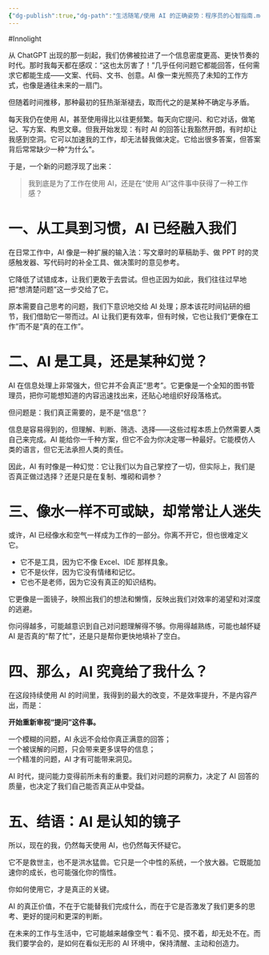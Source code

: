```yaml
---
{"dg-publish":true,"dg-path":"生活随笔/使用 AI 的正确姿势：程序员的心智指南.md","permalink":"/生活随笔/使用 AI 的正确姿势：程序员的心智指南/","created":"2025-07-14T15:22:09.198+08:00","updated":"2025-07-14T15:33:22.236+08:00"}
---
```


#Innolight

从 ChatGPT 出现的那一刻起，我们仿佛被拉进了一个信息密度更高、更快节奏的时代。那时我每天都在感叹：“这也太厉害了！”几乎任何问题它都能回答，任何需求它都能生成——文案、代码、文书、创意。AI 像一束光照亮了未知的工作方式，也像是通往未来的一扇门。

但随着时间推移，那种最初的狂热渐渐褪去，取而代之的是某种不确定与矛盾。

每天我仍在使用 AI，甚至使用得比以往更频繁。每天向它提问、和它对话，做笔记、写方案、构思文章。但我开始发现：有时 AI 的回答让我豁然开朗，有时却让我感到空洞。它可以加速我的工作，却无法替我做决定。它给出很多答案，但答案背后常常缺少一种“为什么”。

于是，一个新的问题浮现了出来：

> 我到底是为了工作在使用 AI，还是在“使用 AI”这件事中获得了一种工作感？

# 一、从工具到习惯，AI 已经融入我们

在日常工作中，AI 像是一种扩展的输入法：写文章时的草稿助手、做 PPT 时的灵感触发器、写代码时的补全工具、做决策时的意见参考。

它降低了试错成本，让我们更敢于去尝试。但也正因为如此，我们往往过早地把“想清楚问题”这一步交给了它。

原本需要自己思考的问题，我们下意识地交给 AI 处理；原本该花时间钻研的细节，我们借助它一带而过。AI 让我们更有效率，但有时候，它也让我们“更像在工作”而不是“真的在工作”。

# 二、AI 是工具，还是某种幻觉？

AI 在信息处理上非常强大，但它并不会真正“思考”。它更像是一个全知的图书管理员，把你可能想知道的内容迅速找出来，还贴心地组织好段落格式。

但问题是：我们真正需要的，是不是“信息”？

信息是容易得到的，但理解、判断、筛选、选择——这些过程本质上仍然需要人类自己来完成。AI 能给你一千种方案，但它不会为你决定哪一种最好。它能模仿人类的语言，但它无法承担人类的责任。

因此，AI 有时像是一种幻觉：它让我们以为自己掌控了一切，但实际上，我们是否真正做过选择？还是只是在复制、堆砌和调参？

# 三、像水一样不可或缺，却常常让人迷失

或许，AI 已经像水和空气一样成为工作的一部分。你离不开它，但也很难定义它。

- 它不是工具，因为它不像 Excel、IDE 那样具象。
- 它不是伙伴，因为它没有情绪和记忆。
- 它也不是老师，因为它没有真正的知识结构。

它更像是一面镜子，映照出我们的想法和懒惰，反映出我们对效率的渴望和对深度的逃避。

你问得越多，可能越意识到自己对问题理解得不够。你用得越熟练，可能也越怀疑 AI 是否真的“帮了忙”，还是只是帮你更快地填补了空白。

# 四、那么，AI 究竟给了我什么？

在这段持续使用 AI 的时间里，我得到的最大的改变，不是效率提升，不是内容产出，而是：

**开始重新审视“提问”这件事。**

一个模糊的问题，AI 永远不会给你真正满意的回答；  
一个被误解的问题，只会带来更多误导的信息；  
一个精准的问题，AI 才有可能带来洞见。

AI 时代，提问能力变得前所未有的重要。我们对问题的洞察力，决定了 AI 回答的质量，也决定了我们自己能否真正从中受益。

# 五、结语：AI 是认知的镜子

所以，现在的我，仍然每天使用 AI，也仍然每天怀疑它。

它不是救世主，也不是洪水猛兽。它只是一个中性的系统，一个放大器。它既能加速你的成长，也可能强化你的惰性。

你如何使用它，才是真正的关键。

AI 的真正价值，不在于它能替我们完成什么，而在于它是否激发了我们更多的思考、更好的提问和更深的判断。

在未来的工作与生活中，它可能越来越像空气：看不见、摸不着，却无处不在。而我们要学会的，是如何在看似无形的 AI 环境中，保持清醒、主动和创造力。